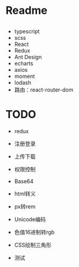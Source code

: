 # Readme

## 
- typescript
- scss
- React
- Redux
- Ant Design
- echarts
- axios
- moment
- lodash
- 路由：react-router-dom

# TODO

- redux

- 注册登录
- 上传下载
- 权限控制

- Base64
- html转义
- px转rem
- Unicode编码
- 色值16进制转rgb
- CSS绘制三角形 

- 测试
